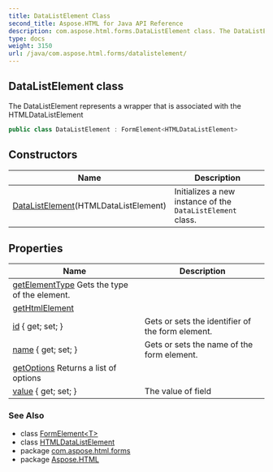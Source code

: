 ```yaml
---
title: DataListElement Class
second_title: Aspose.HTML for Java API Reference
description: com.aspose.html.forms.DataListElement class. The DataListElement represents a wrapper that is associated with the HTMLDataListElement
type: docs
weight: 3150
url: /java/com.aspose.html.forms/datalistelement/
---
```

## DataListElement class

The DataListElement represents a wrapper that is associated with the HTMLDataListElement

```java
public class DataListElement : FormElement<HTMLDataListElement>
```

## Constructors

| Name | Description |
| --- | --- |
| [DataListElement](datalistelement/)(HTMLDataListElement) | Initializes a new instance of the `DataListElement` class. |

## Properties

| Name | Description |
| --- | --- |
| [getElementType](../../com.aspose.html.forms/formelement/elementtype/) Gets the type of the element. |
| [getHtmlElement](../../com.aspose.html.forms/formelement-1/htmlelement/)  |
| [id](../../com.aspose.html.forms/formelement/id/) { get; set; } | Gets or sets the identifier of the form element. |
| [name](../../com.aspose.html.forms/formelement/name/) { get; set; } | Gets or sets the name of the form element. |
| [getOptions](../../com.aspose.html.forms/datalistelement/options/) Returns a list of options |
| [value](../../com.aspose.html.forms/formelement/value/) { get; set; } | The value of field |

### See Also

* class [FormElement&lt;T&gt;](../formelement-1/)
* class [HTMLDataListElement](../../com.aspose.html/htmldatalistelement/)
* package [com.aspose.html.forms](../../com.aspose.html.forms/)
* package [Aspose.HTML](../../)
